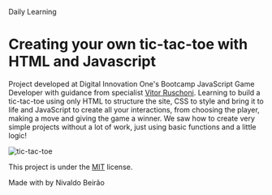 Daily Learning

# Creating your own tic-tac-toe with HTML and Javascript

Project developed at Digital Innovation One's Bootcamp JavaScript Game Developer with guidance from specialist [Vitor Ruschoni](https://www.linkedin.com/in/ruschoni02/ "Vitor Ruschoni").
Learning to build a tic-tac-toe using only HTML to structure the site, CSS to style and bring it to life and JavaScript to create all your interactions, from choosing the player, making a move and giving the game a winner. 
We saw how to create very simple projects without a lot of work, just using basic functions and a little logic!

![tic-tac-toe](https://user-images.githubusercontent.com/95108889/161782393-cd3b36e0-5b63-4835-97c7-5674ea519511.png)

This project is under the [MIT](./LICENSE) license.

Made with by Nivaldo Beirão
